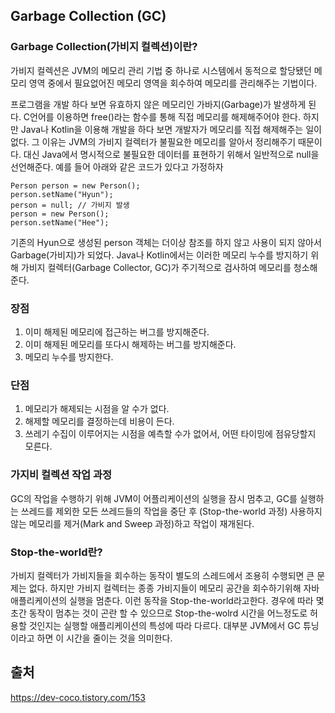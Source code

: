 ## Garbage Collection (GC)

### Garbage Collection(가비지 컬렉션)이란?

가비지 컬렉션은 JVM의 메모리 관리 기법 중 하나로 시스템에서 동적으로 할당됐던 메모리 영역 중에서 필요없어진 메모리 영역을 회수하여 메모리를 관리해주는 기법이다.

프로그램을 개발 하다 보면 유효하지 않은 메모리인 가바지(Garbage)가 발생하게 된다. 
C언어를 이용하면 free()라는 함수를 통해 직접 메모리를 해제해주어야 한다. 
하지만 Java나 Kotlin을 이용해 개발을 하다 보면 개발자가 메모리를 직접 해제해주는 일이 없다. 
그 이유는 JVM의 가비지 컬렉터가 불필요한 메모리를 알아서 정리해주기 때문이다. 
대신 Java에서 명시적으로 불필요한 데이터를 표현하기 위해서 일반적으로 null을 선언해준다. 
예를 들어 아래와 같은 코드가 있다고 가정하자

```
Person person = new Person();
person.setName("Hyun");
person = null; // 가비지 발생
person = new Person();
person.setName("Hee");
```

기존의 Hyun으로 생성된 person 객체는 더이상 참조를 하지 않고 사용이 되지 않아서 Garbage(가비지)가 되었다. 
Java나 Kotlin에서는 이러한 메모리 누수를 방지하기 위해 가비지 컬렉터(Garbage Collector, GC)가 주기적으로 검사하여 메모리를 청소해준다.


### 장점

1. 이미 해제된 메모리에 접근하는 버그를 방지해준다.
2. 이미 해제된 메모리를 또다시 해제하는 버그를 방지해준다.
3. 메모리 누수를 방지한다.


### 단점

1. 메모리가 해제되는 시점을 알 수가 없다.
2. 해제할 메모리를 결정하는데 비용이 든다.
3. 쓰레기 수집이 이루어지는 시점을 예측할 수가 없어서, 어떤 타이밍에 점유당할지 모른다.


### 가지비 컬렉션 작업 과정

GC의 작업을 수행하기 위해 JVM이 어플리케이션의 실행을 잠시 멈추고, GC를 실행하는 쓰레드를 제외한 모든 쓰레드들의 작업을 중단 후 (Stop-the-world 과정) 사용하지 않는 메모리를 제거(Mark and Sweep 과정)하고 작업이 재개된다.


### Stop-the-world란?

가비지 컬렉터가 가비지들을 회수하는 동작이 별도의 스레드에서  조용히 수행되면 큰 문제는 없다.
하지만 가비지 컬렉터는 종종 가비지들이 메모리 공간을 회수하기위해 자바 애플리케이션의 실행을 멈춘다.
이런 동작을 Stop-the-world라고한다. 경우에 따라 몇 초간 동작이 멈추는 것이 곤란 할 수 있으므로
Stop-the-wolrd 시간을 어느정도로 허용할 것인지는 실행할 애플리케이션의 특성에 따라 다르다.
대부분 JVM에서 GC 튜닝이라고 하면 이 시간을 줄이는 것을 의미한다.


## 출처
https://dev-coco.tistory.com/153
